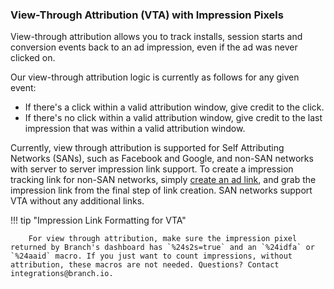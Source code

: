 ### View-Through Attribution (VTA) with Impression Pixels

View-through attribution allows you to track installs, session starts and conversion events back to an ad impression, even if the ad was never clicked on. 

Our view-through attribution logic is currently as follows for any given event:

- If there's a click within a valid attribution window, give credit to the click.
- If there's no click within a valid attribution window, give credit to the last impression that was within a valid attribution window.

Currently, view through attribution is supported for Self Attributing Networks (SANs), such as Facebook and Google, and non-SAN networks with server to server impression link support. To create a impression tracking link for non-SAN networks, simply [create an ad link](#create-an-ad-link), and grab the impression link from the final step of link creation. SAN networks support VTA without any additional links.

!!! tip "Impression Link Formatting for VTA"

        For view through attribution, make sure the impression pixel returned by Branch's dashboard has `%24s2s=true` and an `%24idfa` or `%24aaid` macro. If you just want to count impressions, without attribution, these macros are not needed. Questions? Contact integrations@branch.io.